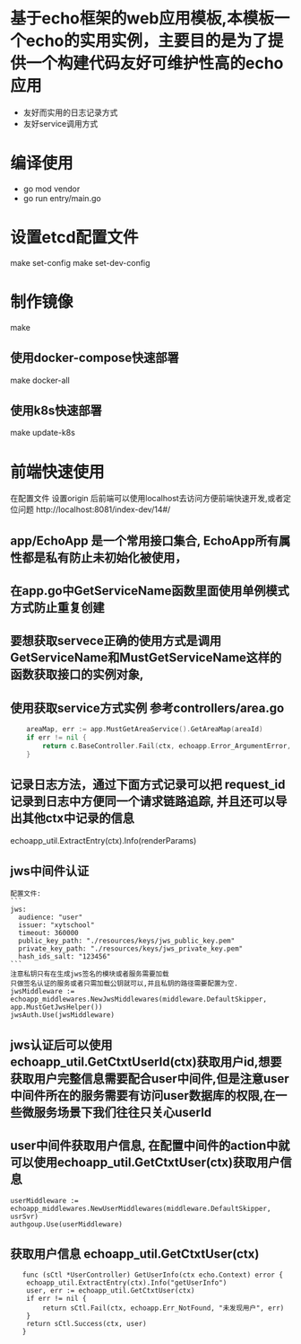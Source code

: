 # 基于echo框架的web应用模板,本模板一个echo的实用实例，主要目的是为了提供一个构建代码友好可维护性高的echo应用
- 友好而实用的日志记录方式
- 友好service调用方式

# 编译使用
- go mod vendor
- go run entry/main.go

# 设置etcd配置文件
make set-config
make set-dev-config

# 制作镜像
make  
## 使用docker-compose快速部署 
make docker-all

## 使用k8s快速部署
make update-k8s

# 前端快速使用 
 在配置文件 设置origin 后前端可以使用localhost去访问方便前端快速开发,或者定位问题 
http://localhost:8081/index-dev/14#/



## app/EchoApp 是一个常用接口集合, EchoApp所有属性都是私有防止未初始化被使用，
## 在app.go中GetServiceName函数里面使用单例模式方式防止重复创建
## 要想获取servece正确的使用方式是调用GetServiceName和MustGetServiceName这样的函数获取接口的实例对象,
## 使用获取service方式实例 参考controllers/area.go
```go
	areaMap, err := app.MustGetAreaService().GetAreaMap(areaId)
	if err != nil {
		return c.BaseController.Fail(ctx, echoapp.Error_ArgumentError, "", err)
	}
```

## 记录日志方法，通过下面方式记录可以把 request_id 记录到日志中方便同一个请求链路追踪, 并且还可以导出其他ctx中记录的信息
echoapp_util.ExtractEntry(ctx).Info(renderParams)

## jws中间件认证
    配置文件:
    ```
    jws:
      audience: "user"
      issuer: "xytschool"
      timeout: 360000
      public_key_path: "./resources/keys/jws_public_key.pem"
      private_key_path: "./resources/keys/jws_private_key.pem"
      hash_ids_salt: "123456"
    ```
    注意私钥只有在生成jws签名的模块或者服务需要加载
    只做签名认证的服务或者只需加载公钥就可以,并且私钥的路径需要配置为空.  
	jwsMiddleware := echoapp_middlewares.NewJwsMiddlewares(middleware.DefaultSkipper, app.MustGetJwsHelper())
	jwsAuth.Use(jwsMiddleware)
	
## jws认证后可以使用 echoapp_util.GetCtxtUserId(ctx)获取用户id,想要获取用户完整信息需要配合user中间件,但是注意user中间件所在的服务需要有访问user数据库的权限,在一些微服务场景下我们往往只关心userId

## user中间件获取用户信息, 在配置中间件的action中就可以使用echoapp_util.GetCtxtUser(ctx)获取用户信息  
	userMiddleware := echoapp_middlewares.NewUserMiddlewares(middleware.DefaultSkipper, usrSvr)
	authgoup.Use(userMiddleware)
	
## 获取用户信息 echoapp_util.GetCtxtUser(ctx)
```
   func (sCtl *UserController) GetUserInfo(ctx echo.Context) error {
   	echoapp_util.ExtractEntry(ctx).Info("getUserInfo")
   	user, err := echoapp_util.GetCtxtUser(ctx)
   	if err != nil {
   		return sCtl.Fail(ctx, echoapp.Err_NotFound, "未发现用户", err)
   	}
   	return sCtl.Success(ctx, user)
   }

```
